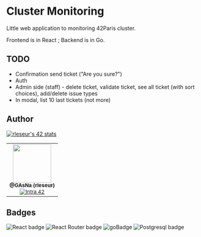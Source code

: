 # Cluster Monitoring
Little web application to monitoring 42Paris cluster.

Frontend is in React ; Backend is in Go.

## TODO
- Confirmation send ticket ("Are you sure?")
- Auth
- Admin side (staff) - delete ticket, validate ticket, see all ticket (with sort choices), add/delete issue types
- In modal, list 10 last tickets (not more)

## Author
[![rleseur's 42 stats](https://badge42.vercel.app/api/v2/cl7s08vet00110gmnrmm2benl/stats?cursusId=21&coalitionId=45)](https://github.com/JaeSeoKim/badge42)

<table>
  <tr>
    <td align="center">
      <a href="https://github.com/GAsNA">
        <img src="https://avatars.githubusercontent.com/u/58465901?v=4" width="100px;" alt=""/>
      <br />
      <sub>
          <b>@GAsNa (rleseur)</b>
        <br />
      </sub>
      </a>
      <sub>
        <a href="https://profile.intra.42.fr/users/rleseur" title="Intra 42"><img src="https://img.shields.io/badge/Paris-FFFFFF?style=plastic&logo=42&logoColor=000000" alt="Intra 42"/></a>
      </sub>
    </td>
  </tr>
</table>

## Badges
![React badge](https://img.shields.io/badge/React-20232A?style=for-the-badge&logo=react&logoColor=61DAFB)
![React Router badge](https://img.shields.io/badge/React_Router-CA4245?style=for-the-badge&logo=react-router&logoColor=white)
![goBadge](https://img.shields.io/badge/Go-00ADD8?style=for-the-badge&logo=go&logoColor=white)
![Postgresql badge](https://img.shields.io/badge/PostgreSQL-316192?style=for-the-badge&logo=postgresql&logoColor=white)
